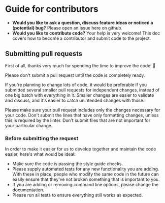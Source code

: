 # Guide for contributors

* **Would you like to ask a question, discuss feature ideas or noticed a (potential) bug?** Please open an issue here on github.
* **Would you like to contribute code?** Your help is very welcome! This doc covers how to become a contributor and submit code to the project.

## Submitting pull requests

First of all, thanks very much for spending the time to improve the code! 🎉

Please don't submit a pull request until the code is completely ready.

If you're planning to change lots of code, it would be preferable if you submitted several smaller pull requests for independent changes, instead of one big batch with everything in it. Smaller changes are easier to validate and discuss, and it's easier to catch unintended changes with those. 

Please make sure your pull request includes only the changes necessary for your code. Don't submit the lines that have only formatting changes, unless this is required by the linter. Don't submit files that are not important for your particular change.

### Before submitting the request

In order to make it easier for us to develop together and maintain the code easier, here's what would be ideal:

* Make sure the code is passing the style guide checks.
* Please supply automated tests for any new functionality you are adding. With these in place, people who modify the same code in the future can easily ensure that they've not broken something that is important to you. 
* If you are adding or removing command line options, please change the documentation.
* Please run all tests to ensure everything still works as expected.

